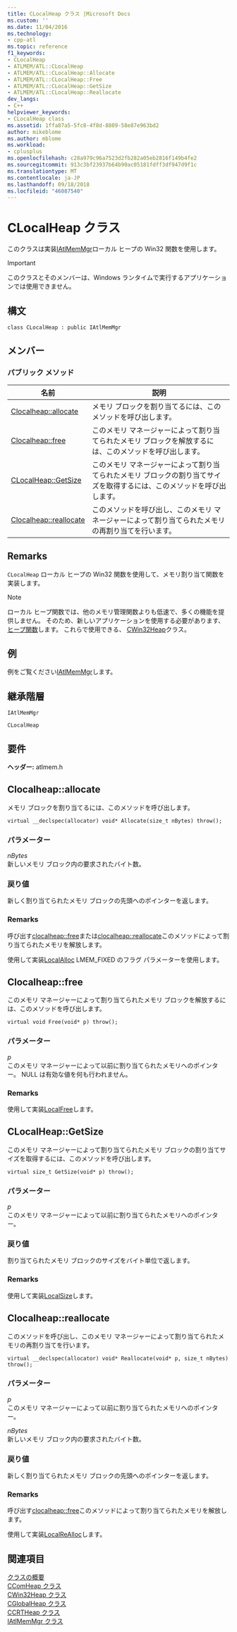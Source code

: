 ```yaml
---
title: CLocalHeap クラス |Microsoft Docs
ms.custom: ''
ms.date: 11/04/2016
ms.technology:
- cpp-atl
ms.topic: reference
f1_keywords:
- CLocalHeap
- ATLMEM/ATL::CLocalHeap
- ATLMEM/ATL::CLocalHeap::Allocate
- ATLMEM/ATL::CLocalHeap::Free
- ATLMEM/ATL::CLocalHeap::GetSize
- ATLMEM/ATL::CLocalHeap::Reallocate
dev_langs:
- C++
helpviewer_keywords:
- CLocalHeap class
ms.assetid: 1ffa87a5-5fc8-4f8d-8809-58e87e963bd2
author: mikeblome
ms.author: mblome
ms.workload:
- cplusplus
ms.openlocfilehash: c28a979c96a7523d2fb282a05eb2816f149b4fe2
ms.sourcegitcommit: 913c3bf23937b64b90ac05181fdff3df947d9f1c
ms.translationtype: MT
ms.contentlocale: ja-JP
ms.lasthandoff: 09/18/2018
ms.locfileid: "46087540"
---
```

# <a name="clocalheap-class"></a>CLocalHeap クラス

このクラスは実装[IAtlMemMgr](../../atl/reference/iatlmemmgr-class.md)ローカル ヒープの Win32 関数を使用します。

> [!IMPORTANT]
>  このクラスとそのメンバーは、Windows ランタイムで実行するアプリケーションでは使用できません。

## <a name="syntax"></a>構文

```
class CLocalHeap : public IAtlMemMgr
```

## <a name="members"></a>メンバー

### <a name="public-methods"></a>パブリック メソッド

|名前|説明|
|----------|-----------------|
|[Clocalheap::allocate](#allocate)|メモリ ブロックを割り当てるには、このメソッドを呼び出します。|
|[Clocalheap::free](#free)|このメモリ マネージャーによって割り当てられたメモリ ブロックを解放するには、このメソッドを呼び出します。|
|[CLocalHeap::GetSize](#getsize)|このメモリ マネージャーによって割り当てられたメモリ ブロックの割り当てサイズを取得するには、このメソッドを呼び出します。|
|[Clocalheap::reallocate](#reallocate)|このメソッドを呼び出し、このメモリ マネージャーによって割り当てられたメモリの再割り当てを行います。|

## <a name="remarks"></a>Remarks

`CLocalHeap` ローカル ヒープの Win32 関数を使用して、メモリ割り当て関数を実装します。

> [!NOTE]
>  ローカル ヒープ関数では、他のメモリ管理関数よりも低速で、多くの機能を提供しません。 そのため、新しいアプリケーションを使用する必要があります、[ヒープ関数](/windows/desktop/Memory/heap-functions)します。 これらで使用できる、 [CWin32Heap](../../atl/reference/cwin32heap-class.md)クラス。

## <a name="example"></a>例

例をご覧ください[IAtlMemMgr](../../atl/reference/iatlmemmgr-class.md)します。

## <a name="inheritance-hierarchy"></a>継承階層

`IAtlMemMgr`

`CLocalHeap`

## <a name="requirements"></a>要件

**ヘッダー:** atlmem.h

##  <a name="allocate"></a>  Clocalheap::allocate

メモリ ブロックを割り当てるには、このメソッドを呼び出します。

```
virtual __declspec(allocator) void* Allocate(size_t nBytes) throw();
```

### <a name="parameters"></a>パラメーター

*nBytes*<br/>
新しいメモリ ブロック内の要求されたバイト数。

### <a name="return-value"></a>戻り値

新しく割り当てられたメモリ ブロックの先頭へのポインターを返します。

### <a name="remarks"></a>Remarks

呼び出す[clocalheap::free](#free)または[clocalheap::reallocate](#reallocate)このメソッドによって割り当てられたメモリを解放します。

使用して実装[LocalAlloc](/windows/desktop/api/winbase/nf-winbase-localalloc) LMEM_FIXED のフラグ パラメーターを使用します。

##  <a name="free"></a>  Clocalheap::free

このメモリ マネージャーによって割り当てられたメモリ ブロックを解放するには、このメソッドを呼び出します。

```
virtual void Free(void* p) throw();
```

### <a name="parameters"></a>パラメーター

*p*<br/>
このメモリ マネージャーによって以前に割り当てられたメモリへのポインター。 NULL は有効な値を何も行われません。

### <a name="remarks"></a>Remarks

使用して実装[LocalFree](/windows/desktop/api/winbase/nf-winbase-localfree)します。

##  <a name="getsize"></a>  CLocalHeap::GetSize

このメモリ マネージャーによって割り当てられたメモリ ブロックの割り当てサイズを取得するには、このメソッドを呼び出します。

```
virtual size_t GetSize(void* p) throw();
```

### <a name="parameters"></a>パラメーター

*p*<br/>
このメモリ マネージャーによって以前に割り当てられたメモリへのポインター。

### <a name="return-value"></a>戻り値

割り当てられたメモリ ブロックのサイズをバイト単位で返します。

### <a name="remarks"></a>Remarks

使用して実装[LocalSize](/windows/desktop/api/winbase/nf-winbase-localsize)します。

##  <a name="reallocate"></a>  Clocalheap::reallocate

このメソッドを呼び出し、このメモリ マネージャーによって割り当てられたメモリの再割り当てを行います。

```
virtual __declspec(allocator) void* Reallocate(void* p, size_t nBytes) throw();
```

### <a name="parameters"></a>パラメーター

*p*<br/>
このメモリ マネージャーによって以前に割り当てられたメモリへのポインター。

*nBytes*<br/>
新しいメモリ ブロック内の要求されたバイト数。

### <a name="return-value"></a>戻り値

新しく割り当てられたメモリ ブロックの先頭へのポインターを返します。

### <a name="remarks"></a>Remarks

呼び出す[clocalheap::free](#free)このメソッドによって割り当てられたメモリを解放します。

使用して実装[LocalReAlloc](/windows/desktop/api/winbase/nf-winbase-localrealloc)します。

## <a name="see-also"></a>関連項目

[クラスの概要](../../atl/atl-class-overview.md)<br/>
[CComHeap クラス](../../atl/reference/ccomheap-class.md)<br/>
[CWin32Heap クラス](../../atl/reference/cwin32heap-class.md)<br/>
[CGlobalHeap クラス](../../atl/reference/cglobalheap-class.md)<br/>
[CCRTHeap クラス](../../atl/reference/ccrtheap-class.md)<br/>
[IAtlMemMgr クラス](../../atl/reference/iatlmemmgr-class.md)
